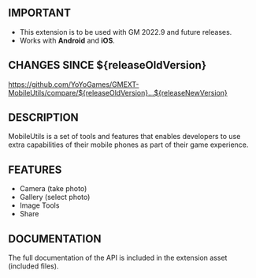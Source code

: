 ## IMPORTANT

- This extension is to be used with GM 2022.9 and future releases.
- Works with **Android** and **iOS**.

## CHANGES SINCE ${releaseOldVersion}

https://github.com/YoYoGames/GMEXT-MobileUtils/compare/${releaseOldVersion}...${releaseNewVersion}

## DESCRIPTION

MobileUtils is a set of tools and features that enables developers to use extra capabilities of their mobile phones as part of their game experience.

## FEATURES 

- Camera (take photo)
- Gallery (select photo)
- Image Tools
- Share

## DOCUMENTATION

The full documentation of the API is included in the extension asset (included files).
